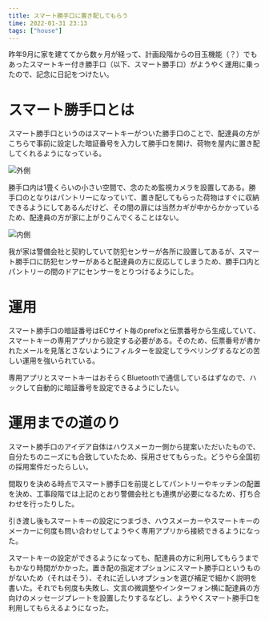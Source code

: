 ```yaml
---
title: スマート勝手口に置き配してもらう
time: 2022-01-31 23:13
tags: ["house"]
---
```


昨年9月に家を建ててから数ヶ月が経って、計画段階からの目玉機能（？）でもあったスマートキー付き勝手口（以下、スマート勝手口）がようやく運用に乗ったので、記念に日記をつけたい。

# スマート勝手口とは
スマート勝手口というのはスマートキーがついた勝手口のことで、配達員の方がこちらで事前に設定した暗証番号を入力して勝手口を開け、荷物を屋内に置き配してくれるようになっている。

![外側](/posts/468/outside.jpg "スマートキーと使い方を説明するシール")

勝手口内は1畳くらいの小さい空間で、念のため監視カメラを設置してある。勝手口のとなりはパントリーになっていて、置き配してもらった荷物はすぐに収納できるようにしてあるんだけど、その間の扉には当然カギが中からかかっているため、配達員の方が家に上がりこんでくることはない。

![内側](/posts/468/inside.jpg "ここに置いてもらう")

我が家は警備会社と契約していて防犯センサーが各所に設置してあるが、スマート勝手口に防犯センサーがあると配達員の方に反応してしまうため、勝手口内とパントリーの間のドアにセンサーをとりつけるようにした。

# 運用
スマート勝手口の暗証番号はECサイト毎のprefixと伝票番号から生成していて、スマートキーの専用アプリから設定する必要がある。そのため、伝票番号が書かれたメールを見落とさないようにフィルターを設定してラベリングするなどの苦しい運用を強いられている。

専用アプリとスマートキーはおそらくBluetoothで通信しているはずなので、ハックして自動的に暗証番号を設定できるようにしたい。

# 運用までの道のり
スマート勝手口のアイデア自体はハウスメーカー側から提案いただいたもので、自分たちのニーズにも合致していたため、採用させてもらった。どうやら全国初の採用案件だったらしい。

間取りを決める時点でスマート勝手口を前提としてパントリーやキッチンの配置を決め、工事段階では上記のとおり警備会社とも連携が必要になるため、打ち合わせを行ったりした。

引き渡し後もスマートキーの設定につまづき、ハウスメーカーやスマートキーのメーカーに何度も問い合わせしてようやく専用アプリから接続できるようになった。

スマートキーの設定ができるようになっても、配達員の方に利用してもらうまでもかなり時間がかかった。置き配の指定オプションにスマート勝手口というものがないため（それはそう）、それに近しいオプションを選び補足で細かく説明を書いた。それでも何度も失敗し、文言の微調整やインターフォン横に配達員の方向けのメッセージプレートを設置したりするなどし、ようやくスマート勝手口を利用してもらえるようになった。
